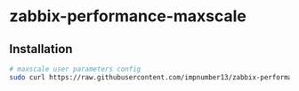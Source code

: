# zabbix-performance-maxscale

Installation
------------

```bash
# maxscale user parameters config
sudo curl https://raw.githubusercontent.com/impnumber13/zabbix-performance-maxscale/master/userparameter_maxscale.conf -o /etc/zabbix/zabbix_agentd.d/userparameter_maxscale.conf
```